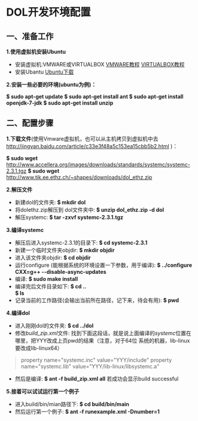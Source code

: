 # DOL开发环境配置

## 一、准备工作
**1.使用虚拟机安装Ubuntu**

* 安装虚拟机:VMWARE或VIRTUALBOX
[VMWARE教程](http://jingyan.baidu.com/article/0320e2c1ef9f6c1b87507bf6.html)
[VIRTUALBOX教程](http://jingyan.baidu.com/article/cdddd41c5eea3153ca00e160.html)
* 安装Ubantu
[Ubuntu下载](http://www.ubuntu.com/download/desktop)

**2.安装一些必要的环境(ubuntu为例)：**

**$ sudo apt-get update
$ sudo apt-get install ant
$ sudo apt-get install openjdk-7-jdk
$ sudo apt-get install unzip**


## 二、配置步骤
**1.下载文件**(使用Vmware虚拟机，也可以从主机拷贝到虚拟机中去  
http://jingyan.baidu.com/article/c33e3f48a5c153ea15cbb5b2.html )：

**$ sudo wget** http://www.accellera.org/images/downloads/standards/systemc/systemc-2.3.1.tgz
**$ sudo wget** http://www.tik.ee.ethz.ch/~shapes/downloads/dol_ethz.zip

**2.解压文件**

* 新建dol的文件夹: **$ mkdir dol**
* 将dolethz.zip解压到 dol文件夹中: **$ unzip dol_ethz.zip -d dol**
* 解压systemc: **$ tar -zxvf systemc-2.3.1.tgz**

**3.编译systemc**

* 解压后进入systemc-2.3.1的目录下: **$ cd systemc-2.3.1**
* 新建一个临时文件夹objdir: **$ mkdir objdir**
* 进入该文件夹objdir: **$ cd objdir**
* 运行configure (能根据系统的环境设置一下参数，用于编译): **$ ../configure CXX=g++ --disable-async-updates**
* 编译: **$ sudo make install**
* 编译完后文件目录如下:
**$ cd ..        
$ ls**
* 记录当前的工作路径(会输出当前所在路径，记下来，待会有用): 
**$ pwd**

**4.编译dol**

* 进入刚刚dol的文件夹: **$ cd ../dol**
* 修改*build_zip.xml*文件:
找到下面这段话，就是说上面编译的*systemc*位置在哪里，把YYY改成上页pwd的结果（注意，对于64位 系统的机器，lib-linux要改成lib-linux64）
>property name="systemc.inc" value="YYY/include"
property name="systemc.lib" value="YYY/lib-linux/libsystemc.a" 


* 然后是编译: **$ ant -f build_zip.xml all**
若成功会显示build successful

**5.接着可以试试运行第一个例子**

* 进入build/bin/mian路径下: **$ cd build/bin/main**
* 然后运行第一个例子: **$ ant -f runexample.xml -Dnumber=1**

